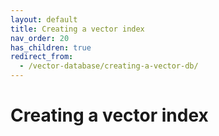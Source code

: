 ```yaml
---
layout: default
title: Creating a vector index
nav_order: 20
has_children: true
redirect_from:
  - /vector-database/creating-a-vector-db/
---
```


# Creating a vector index